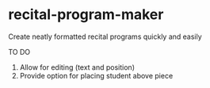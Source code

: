 # recital-program-maker
Create neatly formatted recital programs quickly and easily

TO DO

1. Allow for editing (text and position)
2. Provide option for placing student above piece
